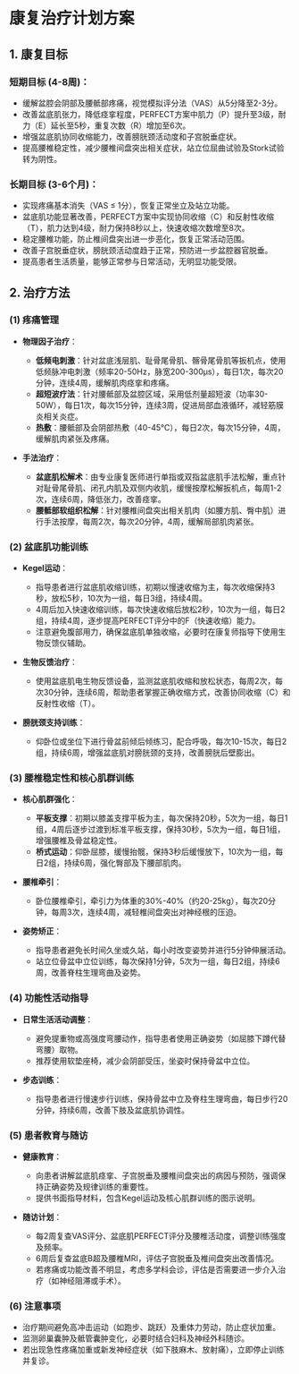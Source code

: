 # 康复治疗计划方案

## 1. 康复目标

### 短期目标 (4-8周)：
- 缓解盆腔会阴部及腰骶部疼痛，视觉模拟评分法（VAS）从5分降至2-3分。
- 改善盆底肌张力，降低痉挛程度，PERFECT方案中肌力（P）提升至3级，耐力（E）延长至5秒，重复次数（R）增加至6次。
- 增强盆底肌协同收缩能力，改善膀胱颈活动度和子宫脱垂症状。
- 提高腰椎稳定性，减少腰椎间盘突出相关症状，站立位屈曲试验及Stork试验转为阴性。

### 长期目标 (3-6个月)：
- 实现疼痛基本消失（VAS ≤ 1分），恢复正常坐立及站立功能。
- 盆底肌功能显著改善，PERFECT方案中实现协同收缩（C）和反射性收缩（T），肌力达到4级，耐力保持8秒以上，快速收缩次数增至8次。
- 稳定腰椎功能，防止椎间盘突出进一步恶化，恢复正常活动范围。
- 改善子宫脱垂症状，膀胱颈活动度趋于正常，预防进一步盆腔器官脱垂。
- 提高患者生活质量，能够正常参与日常活动，无明显功能受限。

## 2. 治疗方法

### (1) 疼痛管理
- **物理因子治疗**：
  - **低频电刺激**：针对盆底浅层肌、耻骨尾骨肌、髂骨尾骨肌等扳机点，使用低频脉冲电刺激（频率20-50Hz，脉宽200-300μs），每日1次，每次20分钟，连续4周，缓解肌肉痉挛和疼痛。
  - **超短波疗法**：针对腰骶部及盆腔区域，采用低剂量超短波（功率30-50W），每日1次，每次15分钟，连续3周，促进局部血液循环，减轻筋膜炎相关炎症。
  - **热敷**：腰骶部及会阴部热敷（40-45℃），每日2次，每次15分钟，4周，缓解肌肉紧张及疼痛。

- **手法治疗**：
  - **盆底肌松解术**：由专业康复医师进行单指或双指盆底肌手法松解，重点针对耻骨尾骨肌、闭孔内肌及双侧内收肌，缓慢按摩松解扳机点，每周1-2次，连续6周，降低张力，改善痉挛。
  - **腰骶部软组织松解**：针对腰椎间盘突出相关肌肉（如腰方肌、臀中肌）进行手法按摩，每周2次，每次20分钟，4周，缓解局部肌肉紧张。

### (2) 盆底肌功能训练
- **Kegel运动**：
  - 指导患者进行盆底肌收缩训练，初期以慢速收缩为主，每次收缩保持3秒，放松5秒，10次为一组，每日3组，持续4周。
  - 4周后加入快速收缩训练，每次快速收缩后放松2秒，10次为一组，每日2组，持续4周，逐步提高PERFECT评分中的F（快速收缩）能力。
  - 注意避免腹部用力，确保盆底肌单独收缩，必要时在康复师指导下使用生物反馈仪辅助。

- **生物反馈治疗**：
  - 使用盆底肌电生物反馈设备，监测盆底肌收缩和放松状态，每周2次，每次30分钟，连续6周，帮助患者掌握正确收缩方式，改善协同收缩（C）和反射性收缩（T）。

- **膀胱颈支持训练**：
  - 仰卧位或坐位下进行骨盆前倾后倾练习，配合呼吸，每次10-15次，每日2组，持续6周，增强盆底肌对膀胱颈的支持，改善膀胱后壁膨出。

### (3) 腰椎稳定性和核心肌群训练
- **核心肌群强化**：
  - **平板支撑**：初期以膝盖支撑平板为主，每次保持20秒，5次为一组，每日1组，4周后逐步过渡到标准平板支撑，保持30秒，5次为一组，每日1组，增强腰椎及骨盆稳定性。
  - **桥式运动**：仰卧屈膝，缓慢抬髋，保持3秒后缓慢放下，10次为一组，每日2组，持续6周，强化臀部及下腰部肌肉。

- **腰椎牵引**：
  - 卧位腰椎牵引，牵引力为体重的30%-40%（约20-25kg），每次20分钟，每周3次，连续4周，减轻椎间盘突出对神经根的压迫。

- **姿势矫正**：
  - 指导患者避免长时间久坐或久站，每小时改变姿势并进行5分钟伸展活动。
  - 站立位骨盆中立位训练，每次保持1分钟，5次为一组，每日2组，持续6周，改善脊柱生理弯曲及姿势。

### (4) 功能性活动指导
- **日常生活活动调整**：
  - 避免提重物或高强度弯腰动作，指导患者使用正确姿势（如屈膝下蹲代替弯腰）取物。
  - 推荐使用软垫座椅，减少会阴部受压，坐姿时保持骨盆中立位。

- **步态训练**：
  - 指导患者进行慢速步行训练，保持骨盆中立及脊柱生理弯曲，每日步行20分钟，持续6周，改善下肢及盆底肌协调性。

### (5) 患者教育与随访
- **健康教育**：
  - 向患者讲解盆底肌痉挛、子宫脱垂及腰椎间盘突出的病因与预防，强调保持正确姿势及规律训练的重要性。
  - 提供书面指导材料，包含Kegel运动及核心肌群训练的图示说明。

- **随访计划**：
  - 每2周复查VAS评分、盆底肌PERFECT评分及腰椎活动度，调整训练强度及频率。
  - 6周后复查盆底B超及腰椎MRI，评估子宫脱垂及椎间盘突出改善情况。
  - 若疼痛或功能改善不明显，考虑多学科会诊，评估是否需要进一步介入治疗（如神经阻滞或手术）。

### (6) 注意事项
- 治疗期间避免高冲击运动（如跑步、跳跃）及重体力劳动，防止症状加重。
- 监测卵巢囊肿及骶管囊肿变化，必要时结合妇科及神经外科随诊。
- 若出现急性疼痛加重或新发神经症状（如下肢麻木、放射痛），立即停止训练并复诊。
